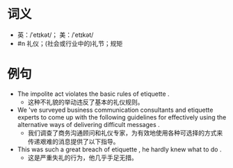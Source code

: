 # 词义
- 英：/ˈetɪkət/； 美：/ˈetɪkət/
- #n 礼仪；(社会或行业中的)礼节；规矩
# 例句
- The impolite act violates the basic rules of etiquette .
	- 这种不礼貌的举动违反了基本的礼仪规则。
- We 've surveyed business communication consultants and etiquette experts to come up with the following guidelines for effectively using the alternative ways of delivering difficult messages .
	- 我们调查了商务沟通顾问和礼仪专家，为有效地使用各种可选择的方式来传递艰难的消息提供了以下指导。
- This was such a great breach of etiquette , he hardly knew what to do .
	- 这是严重失礼的行为，他几乎手足无措。

